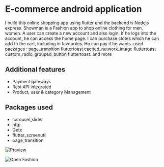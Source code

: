 # E-commerce android application

I build this online shopping app using flutter and the backend is
Nodejs express. Showman is a Fashion app to shop online
clothing for men, women. A user can create a new account and
also login. If he logs into the account, he can access the home
page. I can purchase clotes which he can add to the cart,
including in favourites. He can pay if he wants. used packages :
page_transition fluttertoast cached_network_image fluttertoast
custom_radio_grouped_button fluttertoast. and more

## Additional features

- Payment gateways
- Rest API integrated
- Product, user & category Management



## Packages used
- carousel_slider
- http 
- Getx
- flutter_screenutil
- page_transition


![Preview](https://user-images.githubusercontent.com/96410825/185927900-d6d346f2-ff39-4f65-9749-bac6145c4862.jpg)







![Open Fashion](https://user-images.githubusercontent.com/96410825/185927932-5f6505b3-9280-4aeb-b889-ff57ecc4bcc0.png)

